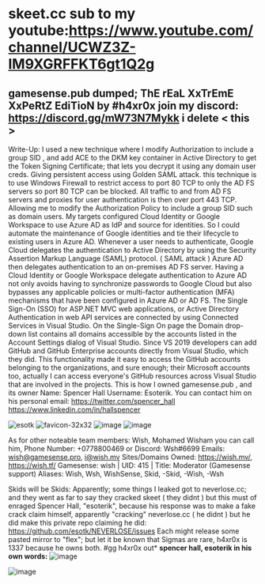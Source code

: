 # skeet.cc  **sub to my youtube:https://www.youtube.com/channel/UCWZ3Z-lM9XGRFFKT6gt1Q2g**
gamesense.pub dumped; ThE rEaL XxTrEmE XxPeRtZ EdiTioN by #h4xr0x
**join my discord: https://discord.gg/mW73N7Mykk** i delete < this >
------------------------------------------------------------------------------------------------------------------------------------------------------------------------------------------------------------------------------------------------------------------------------------------------------------------------------------------------------------------
Write-Up:
I used a new technique where I modify Authorization to include a group SID , and add ACE to the DKM key container in Active Directory to get the Token Signing Certificate; that lets you decrypt it using any domain user creds. Giving persistent access using Golden SAML attack. this technique is to use  Windows Firewall to restrict access to port 80 TCP to only the AD FS servers so port 80 TCP can be blocked. All traffic to and from AD FS servers and proxies for user authentication is then over port 443 TCP. Allowing me to modify the Authorization Policy to include a group SID such as domain users. My targets configured Cloud Identity or Google Workspace to use Azure AD as IdP and source for identities. So I could automate the maintenance of Google identities and tie their lifecycle to existing users in Azure AD. Whenever a user needs to authenticate, Google Cloud delegates the authentication to Active Directory by using the Security Assertion Markup Language (SAML) protocol.  ( SAML attack ) Azure AD then delegates authentication to an on-premises AD FS server. Having a Cloud Identity or Google Workspace delegate authentication to Azure AD not only avoids having to synchronize passwords to Google Cloud but also bypasses  any applicable policies or multi-factor authentication (MFA) mechanisms that have been configured in Azure AD or AD FS. The Single Sign-On (SSO) for ASP.NET MVC web applications, or Active Directory Authentication in web API services are connected by using Connected Services in Visual Studio. On the Single-Sign On page the Domain drop-down list contains all domains accessible by the accounts listed in the Account Settings dialog of Visual Studio. Since VS 2019 developers can add GitHub and GitHub Enterprise accounts directly from Visual Studio, which they did. This functionality made it easy to access the GitHub accounts belonging to the organizations, and sure enough; their Microsoft accounts too, actually I can access everyone's GitHub resources across Visual Studio that are involved in the projects. This is how I owned gamesense.pub , and its owner Name: Spencer Hall Username: Esoterik. You can contact him on his personal email: https://twitter.com/spencer_hall https://www.linkedin.com/in/hallspencer

![esotk](https://user-images.githubusercontent.com/65768277/121604883-313faf00-ca00-11eb-95d1-1ebdb6cd3edd.png)
![favicon-32x32](https://user-images.githubusercontent.com/65768277/121604888-3866bd00-ca00-11eb-8c43-c7c9b981e631.png)
![image](https://user-images.githubusercontent.com/65768277/123020839-8e404b00-d398-11eb-9cf5-4c9b87e73975.png)
![image](https://user-images.githubusercontent.com/65768277/123020862-99937680-d398-11eb-8062-ebec61eb1171.png)

As for other noteable team members:
Wish, Mohamed Wisham
you can call him, Phone Number: +0778800469
or Discord: Wsh#6699
Emails: wish@gamesense.pro, i@wish.mv
Sites/Domains Owned: https://wish.mv/, https://wish.tf/
Gamesense: wish | UID: 415 | Title: Moderator (Gamesense support)
Aliases: Wish, Wsh, WishSense, Skid, -Skid, -Wish, -Wsh

Skids will be Skids:
Apparently; some things I leaked got to neverlose.cc; and they went as far to say they cracked skeet ( they didnt ) but this must of enraged Spencer Hall, "esoterik", because his response was to make a fake crack claim himself, apparently "cracking" neverlose.cc ( he didnt ) but he did make this private repo claiming he did: https://github.com/esotk/NEVERLOSE/issues Each might release some pasted mirror to "flex"; but let it be known that Sigmas are rare, h4xr0x is 1337 because he owns both. #gg h4xr0x out*
**spencer hall, esoterik in his own words:**
![image](https://user-images.githubusercontent.com/65768277/123023124-7bc81080-d39c-11eb-94de-c998196535d9.png)

![image](https://user-images.githubusercontent.com/65768277/123025159-d020bf80-d39f-11eb-977e-3c69d4c90bc1.png)
